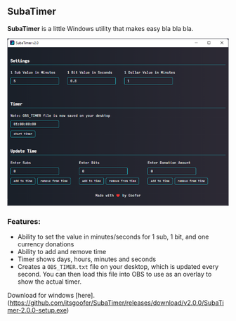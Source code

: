 ## SubaTimer
**SubaTimer** is a little Windows utility that makes easy bla bla bla.


![enter image description here](https://github.com/itsgoofer/SubaTimer/raw/main/app-screenshot.png)

### Features:

 - Ability to set the value in minutes/seconds for 1 sub, 1 bit, and one currency donations
 - Ability to add and remove time
 - Timer shows days, hours, minutes and seconds
 - Creates a `OBS_TIMER.txt` file on your desktop, which is updated every second. You can then load this file into OBS to use as an overlay to show the actual timer. 

Download for windows [here].(https://github.com/itsgoofer/SubaTimer/releases/download/v2.0.0/SubaTimer-2.0.0-setup.exe)
